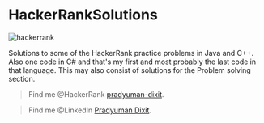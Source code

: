 # HackerRankSolutions
![hackerrank](https://user-images.githubusercontent.com/41565823/46145009-fcdf3100-c25e-11e8-9518-d0dbd3294e30.png)


Solutions to some of the HackerRank practice problems in Java and C++. Also one code in C# and that's my first and most probably the last code in that language. This may also consist of solutions for the Problem solving section.

>Find me @HackerRank    [pradyuman-dixit](https://www.hackerrank.com/pradyumandixit).

>Find me @LinkedIn [Pradyuman Dixit](https://www.linkedin.com/in/pradyuman-dixit/).
